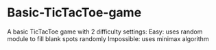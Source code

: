 # Basic-TicTacToe-game

A basic TicTacToe game with 2 difficulty settings:
Easy: uses random module to fill blank spots randomly
Impossible: uses minimax algorithm
